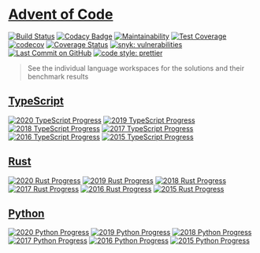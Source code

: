 # [Advent of Code](https://adventofcode.com/)

[![Build Status](https://travis-ci.com/AlexAegis/advent-of-code.svg?branch=master)](https://travis-ci.com/AlexAegis/advent-of-code)
[![Codacy Badge](https://app.codacy.com/project/badge/Grade/b135807698614bf19dab83afeac9bd15)](https://www.codacy.com/gh/AlexAegis/advent-of-code/dashboard?utm_source=github.com&utm_medium=referral&utm_content=AlexAegis/advent-of-code&utm_campaign=Badge_Grade)
[![Maintainability](https://api.codeclimate.com/v1/badges/5df3d3d67dfe389dc929/maintainability)](https://codeclimate.com/github/AlexAegis/advent-of-code/maintainability)
[![Test Coverage](https://api.codeclimate.com/v1/badges/5df3d3d67dfe389dc929/test_coverage)](https://codeclimate.com/github/AlexAegis/advent-of-code/test_coverage)
[![codecov](https://img.shields.io/codecov/c/github/AlexAegis/advent-of-code.svg?label=node%20coverage)](https://codecov.io/gh/AlexAegis/advent-of-code)
[![Coverage Status](https://img.shields.io/coveralls/github/AlexAegis/advent-of-code.svg?label=rust%20coverage)](https://coveralls.io/github/AlexAegis/advent-of-code?branch=master)
[![snyk: vulnerabilities](https://img.shields.io/snyk/vulnerabilities/github/AlexAegis/advent-of-code.svg?style=popout)](https://app.snyk.io/org/alexaegis/project/82929b9b-f679-4b1c-8804-bff40110b7dd)
[![Last Commit on GitHub](https://img.shields.io/github/last-commit/AlexAegis/advent-of-code.svg)](https://github.com/AlexAegis/advent-of-code)
[![code style: prettier](https://img.shields.io/badge/code_style-prettier-ff69b4.svg)](https://github.com/prettier/prettier)

> See the individual language workspaces for the solutions and their benchmark results

## [TypeScript](./solutions/typescript)

[![2020 TypeScript Progress](https://img.shields.io/endpoint?url=https://raw.githubusercontent.com/AlexAegis/advent-of-code/master/.github/badges/typescript/2020.json)](/solutions/typescript/2020/)
[![2019 TypeScript Progress](https://img.shields.io/endpoint?url=https://raw.githubusercontent.com/AlexAegis/advent-of-code/master/.github/badges/typescript/2019.json)](/solutions/typescript/2019/)
[![2018 TypeScript Progress](https://img.shields.io/endpoint?url=https://raw.githubusercontent.com/AlexAegis/advent-of-code/master/.github/badges/typescript/2018.json)](/solutions/typescript/2018/)
[![2017 TypeScript Progress](https://img.shields.io/endpoint?url=https://raw.githubusercontent.com/AlexAegis/advent-of-code/master/.github/badges/typescript/2017.json)](/solutions/typescript/2017/)
[![2016 TypeScript Progress](https://img.shields.io/endpoint?url=https://raw.githubusercontent.com/AlexAegis/advent-of-code/master/.github/badges/typescript/2016.json)](/solutions/typescript/2016/)
[![2015 TypeScript Progress](https://img.shields.io/endpoint?url=https://raw.githubusercontent.com/AlexAegis/advent-of-code/master/.github/badges/typescript/2015.json)](/solutions/typescript/2015/)

## [Rust](./solutions/rust)

[![2020 Rust Progress](https://img.shields.io/endpoint?url=https://raw.githubusercontent.com/AlexAegis/advent-of-code/master/.github/badges/rust/2020.json)](/solutions/rust/2020/)
[![2019 Rust Progress](https://img.shields.io/endpoint?url=https://raw.githubusercontent.com/AlexAegis/advent-of-code/master/.github/badges/rust/2019.json)](/solutions/rust/2019/)
[![2018 Rust Progress](https://img.shields.io/endpoint?url=https://raw.githubusercontent.com/AlexAegis/advent-of-code/master/.github/badges/rust/2018.json)](/solutions/rust/2018/)
[![2017 Rust Progress](https://img.shields.io/endpoint?url=https://raw.githubusercontent.com/AlexAegis/advent-of-code/master/.github/badges/rust/2017.json)](/solutions/rust/2017/)
[![2016 Rust Progress](https://img.shields.io/endpoint?url=https://raw.githubusercontent.com/AlexAegis/advent-of-code/master/.github/badges/rust/2016.json)](/solutions/rust/2016/)
[![2015 Rust Progress](https://img.shields.io/endpoint?url=https://raw.githubusercontent.com/AlexAegis/advent-of-code/master/.github/badges/rust/2015.json)](/solutions/rust/2015/)

## [Python](./solutions/python)

[![2020 Python Progress](https://img.shields.io/endpoint?url=https://raw.githubusercontent.com/AlexAegis/advent-of-code/master/.github/badges/python/2020.json)](/solutions/python/2020/)
[![2019 Python Progress](https://img.shields.io/endpoint?url=https://raw.githubusercontent.com/AlexAegis/advent-of-code/master/.github/badges/python/2019.json)](/solutions/python/2019/)
[![2018 Python Progress](https://img.shields.io/endpoint?url=https://raw.githubusercontent.com/AlexAegis/advent-of-code/master/.github/badges/python/2018.json)](/solutions/python/2018/)
[![2017 Python Progress](https://img.shields.io/endpoint?url=https://raw.githubusercontent.com/AlexAegis/advent-of-code/master/.github/badges/python/2017.json)](/solutions/python/2017/)
[![2016 Python Progress](https://img.shields.io/endpoint?url=https://raw.githubusercontent.com/AlexAegis/advent-of-code/master/.github/badges/python/2016.json)](/solutions/python/2016/)
[![2015 Python Progress](https://img.shields.io/endpoint?url=https://raw.githubusercontent.com/AlexAegis/advent-of-code/master/.github/badges/python/2015.json)](/solutions/python/2015/)
